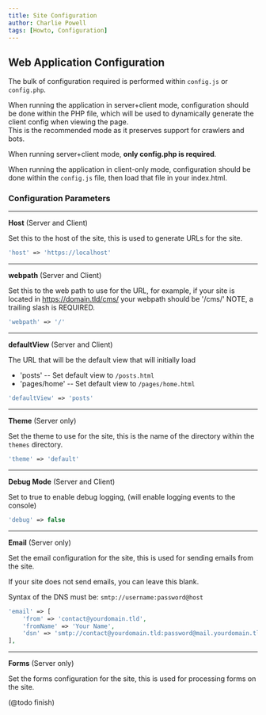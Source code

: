 ```yaml
---
title: Site Configuration
author: Charlie Powell
tags: [Howto, Configuration]
---
```


## Web Application Configuration

The bulk of configuration required is performed within `config.js` or `config.php`.

When running the application in server+client mode, configuration should be done
within the PHP file, which will be used to dynamically generate the client config
when viewing the page.  
This is the recommended mode as it preserves support for crawlers and bots.

When running server+client mode, **only config.php is required**.

When running the application in client-only mode, configuration should be done
within the `config.js` file, then load that file in your index.html.


### Configuration Parameters

---

**Host** (Server and Client)

Set this to the host of the site, this is used to generate URLs for the site.

```php
'host' => 'https://localhost'
```

---

**webpath** (Server and Client)

Set this to the web path to use for the URL,
for example, if your site is located in https://domain.tld/cms/
your webpath should be '/cms/'
NOTE, a trailing slash is REQUIRED.

```php
'webpath' => '/'
```

---

**defaultView** (Server and Client)

The URL that will be the default view that will initially load

* 'posts' -- Set default view to `/posts.html`
* 'pages/home' -- Set default view to `/pages/home.html`

```php
'defaultView' => 'posts'
```

---

**Theme** (Server only)

Set the theme to use for the site, this is the name of the directory within the `themes` directory.

```php
'theme' => 'default'
```

---

**Debug Mode** (Server and Client)

Set to true to enable debug logging, (will enable logging events to the console)

```php
'debug' => false
```

---

**Email** (Server only)

Set the email configuration for the site, this is used for sending emails from the site.

If your site does not send emails, you can leave this blank.

Syntax of the DNS must be: `smtp://username:password@host`

```php
'email' => [
    'from' => 'contact@yourdomain.tld',
    'fromName' => 'Your Name',
    'dsn' => 'smtp://contact@yourdomain.tld:password@mail.yourdomain.tld',
],
```

---

**Forms** (Server only)

Set the forms configuration for the site, this is used for processing forms on the site.

(@todo finish)
